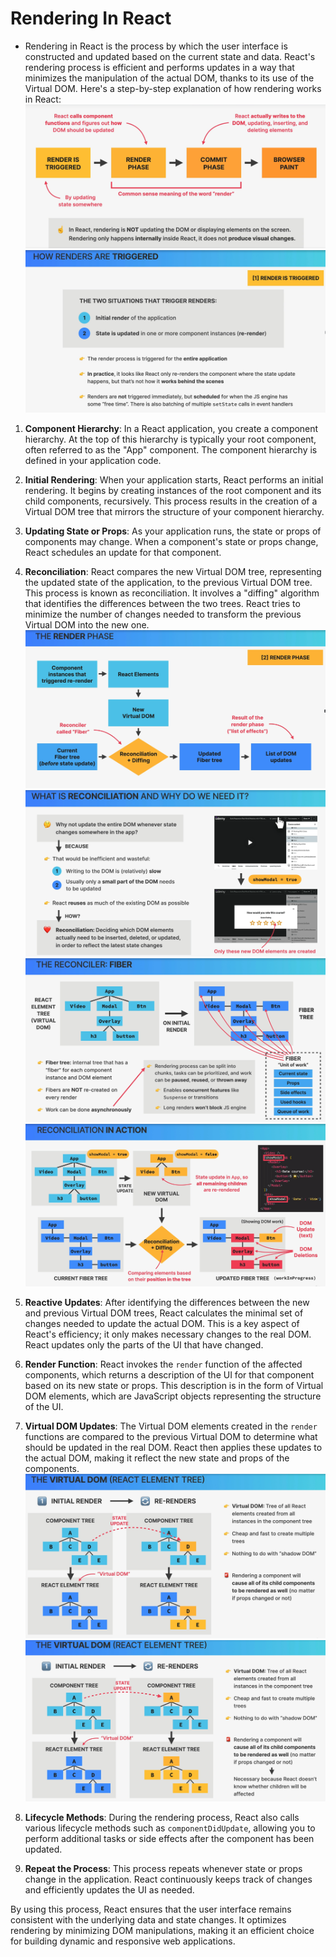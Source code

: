 # Rendering In React 
* Rendering in React is the process by which the user interface is constructed and updated based on the current state and data. React's rendering process is efficient and performs updates in a way that minimizes the manipulation of the actual DOM, thanks to its use of the Virtual DOM. Here's a step-by-step explanation of how rendering works in React:
![Alt text](image.png)
![Alt text](image-1.png)

1. **Component Hierarchy**:
   In a React application, you create a component hierarchy. At the top of this hierarchy is typically your root component, often referred to as the "App" component. The component hierarchy is defined in your application code.

2. **Initial Rendering**:
   When your application starts, React performs an initial rendering. It begins by creating instances of the root component and its child components, recursively. This process results in the creation of a Virtual DOM tree that mirrors the structure of your component hierarchy.

3. **Updating State or Props**:
   As your application runs, the state or props of components may change. When a component's state or props change, React schedules an update for that component.

4. **Reconciliation**:
   React compares the new Virtual DOM tree, representing the updated state of the application, to the previous Virtual DOM tree. This process is known as reconciliation. It involves a "diffing" algorithm that identifies the differences between the two trees. React tries to minimize the number of changes needed to transform the previous Virtual DOM into the new one.
   ![Alt text](image-4.png)
   ![Alt text](image-5.png)
   ![Alt text](image-6.png)
   ![Alt text](image-7.png)

5. **Reactive Updates**:
   After identifying the differences between the new and previous Virtual DOM trees, React calculates the minimal set of changes needed to update the actual DOM. This is a key aspect of React's efficiency; it only makes necessary changes to the real DOM. React updates only the parts of the UI that have changed.

6. **Render Function**:
   React invokes the `render` function of the affected components, which returns a description of the UI for that component based on its new state or props. This description is in the form of Virtual DOM elements, which are JavaScript objects representing the structure of the UI.

7. **Virtual DOM Updates**:
   The Virtual DOM elements created in the `render` functions are compared to the previous Virtual DOM to determine what should be updated in the real DOM. React then applies these updates to the actual DOM, making it reflect the new state and props of the components.
   ![Alt text](image-2.png)
   ![Alt text](image-3.png)
8. **Lifecycle Methods**:
   During the rendering process, React also calls various lifecycle methods such as `componentDidUpdate`, allowing you to perform additional tasks or side effects after the component has been updated.

9. **Repeat the Process**:
   This process repeats whenever state or props change in the application. React continuously keeps track of changes and efficiently updates the UI as needed.

By using this process, React ensures that the user interface remains consistent with the underlying data and state changes. It optimizes rendering by minimizing DOM manipulations, making it an efficient choice for building dynamic and responsive web applications.

